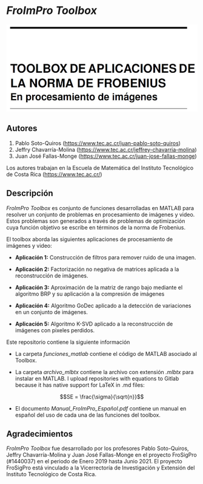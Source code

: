 # *FroImPro Toolbox*

<p align="center"><img width="800" src="https://github.com/jusotoTEC/froimpro_toolbox/blob/main/img/Logo.JPG"></p>



## Autores

   1. Pablo Soto-Quiros        (https://www.tec.ac.cr/juan-pablo-soto-quiros)   
   2. Jeffry Chavarría-Molina  (https://www.tec.ac.cr/jeffrey-chavarria-molina) 
   3. Juan José Fallas-Monge   (https://www.tec.ac.cr/juan-jose-fallas-monge)

Los autores trabajan en la Escuela de Matemática del  Instituto Tecnológico de Costa Rica (https://www.tec.ac.cr/)

## Descripción 

*FroImPro Toolbox* es conjunto de funciones desarrolladas en MATLAB para resolver un conjunto de problemas en procesamiento de imágenes y video. Estos problemas son generados a través de problemas de optimización cuya función objetivo se escribe en términos de la norma de Frobenius. 

El toolbox aborda las siguientes aplicaciones de procesamiento de imágenes y video:

* **Aplicación 1:** Construcción de filtros para remover ruido de una imagen.
  
* **Aplicación 2:** Factorización no negativa de matrices aplicada a la reconstrucción de imágenes.
  
* **Aplicación 3:** Aproximación de la matriz de rango bajo mediante el algoritmo BRP y su aplicación a la compresión de imágenes
  
* **Aplicación 4:** Algoritmo GoDec aplicado a la detección de variaciones en un conjunto de imágenes.
  
* **Aplicación 5:** Algoritmo K-SVD aplicado a la reconstrucción de imágenes con pixeles perdidos.
  
Este repositorio contiene la siguiente información 

* La carpeta *funciones_matlab* contiene el código de MATLAB asociado al Toolbox.
   
* La carpeta *archivo_mlbtx* contiene la archivo con extensión *.mlbtx* para instalar en MATLAB. 
I upload repositories with equations to Gitlab because it has native support for LaTeX in .md files:

```math
SE = \frac{\sigma}{\sqrt{n}}
```
  
* El documento *Manual_FroImPro_Español.pdf* contiene un manual en español del uso de cada una de las funciones del toolbox.

## Agradecimientos

*FroImPro Toolbox* fue desarrollado por los profesores Pablo Soto-Quiros, Jeffry Chavarría-Molina y Juan José Fallas-Monge en el proyecto FroSigPro (#1440037) en el periodo de Enero 2019 hasta Junio 2021. El proyecto FroSigPro está vinculado a la Vicerrectoría de Investigación y Extensión del Instituto Tecnológico de Costa Rica.
